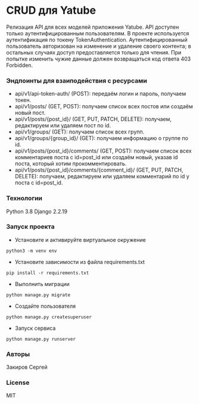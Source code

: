 # CRUD для Yatube

Релизация API для всех моделей приложения Yatube. API доступен только аутентифицированным пользователям. В проекте используется аутентификация по токену TokenAuthentication. Аутентифицированный пользователь авторизован на изменение и удаление своего контента; в остальных случаях доступ предоставляется только для чтения. При попытке изменить чужие данные должен возвращаться код ответа 403 Forbidden.

### Эндпоинты для взаиподействия с ресурсами

- api/v1/api-token-auth/ (POST): передаём логин и пароль, получаем токен.
- api/v1/posts/ (GET, POST): получаем список всех постов или создаём новый пост.
- api/v1/posts/{post_id}/ (GET, PUT, PATCH, DELETE): получаем, редактируем или удаляем пост по id.
- api/v1/groups/ (GET): получаем список всех групп.
- api/v1/groups/{group_id}/ (GET): получаем информацию о группе по id.
- api/v1/posts/{post_id}/comments/ (GET, POST): получаем список всех комментариев поста с id=post_id или создаём новый, указав id поста, который хотим прокомментировать.
- api/v1/posts/{post_id}/comments/{comment_id}/ (GET, PUT, PATCH, DELETE): получаем, редактируем или удаляем комментарий по id у поста с id=post_id.

### Технологии

Python 3.8 Django 2.2.19

### Запуск проекта

- Установите и активируйте виртуальное окружение
```
python3 -m venv env
``` 
- Установите зависимости из файла requirements.txt
```
pip install -r requirements.txt
``` 
- Выполнить миграции
```
python manage.py migrate
```
- Создайте пользователя
```
python manage.py createsuperuser
```
- Запуск сервиса
```
python manage.py runserver
```
### Авторы
Закиров Сергей

### License
MIT
